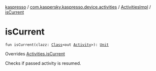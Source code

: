 [kaspresso](../../index.md) / [com.kaspersky.kaspresso.device.activities](../index.md) / [ActivitiesImpl](index.md) / [isCurrent](./is-current.md)

# isCurrent

`fun isCurrent(clazz: `[`Class`](https://developer.android.com/reference/java/lang/Class.html)`<out `[`Activity`](https://developer.android.com/reference/android/app/Activity.html)`>): `[`Unit`](https://kotlinlang.org/api/latest/jvm/stdlib/kotlin/-unit/index.html)

Overrides [Activities.isCurrent](../-activities/is-current.md)

Checks if passed activity is resumed.

